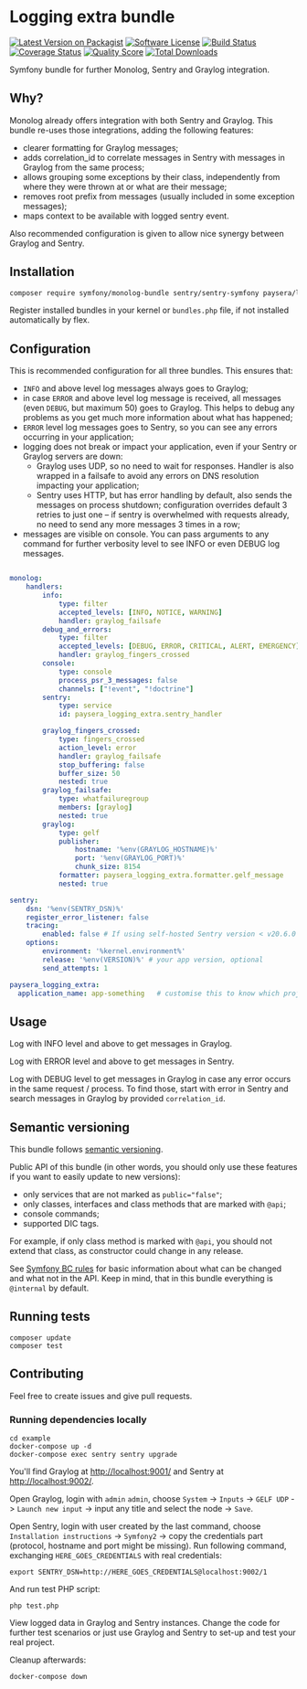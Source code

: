 # Logging extra bundle

[![Latest Version on Packagist][ico-version]][link-packagist]
[![Software License][ico-license]](LICENSE)
[![Build Status][ico-travis]][link-travis]
[![Coverage Status][ico-scrutinizer]][link-scrutinizer]
[![Quality Score][ico-code-quality]][link-code-quality]
[![Total Downloads][ico-downloads]][link-downloads]

Symfony bundle for further Monolog, Sentry and Graylog integration.

## Why?

Monolog already offers integration with both Sentry and Graylog. This bundle re-uses those integrations, adding
the following features:
- clearer formatting for Graylog messages;
- adds correlation_id to correlate messages in Sentry with messages in Graylog from the same process;
- allows grouping some exceptions by their class, independently from where they were thrown at or what are their message;
- removes root prefix from messages (usually included in some exception messages);
- maps context to be available with logged sentry event. 

Also recommended configuration is given to allow nice synergy between Graylog and Sentry.

## Installation

```bash
composer require symfony/monolog-bundle sentry/sentry-symfony paysera/lib-logging-extra-bundle
```

Register installed bundles in your kernel or `bundles.php` file, if not installed automatically by flex.

## Configuration

This is recommended configuration for all three bundles.
This ensures that:
- `INFO` and above level log messages always goes to Graylog;
- in case `ERROR` and above level log message is received, all messages (even `DEBUG`, but maximum 50) goes to Graylog.
This helps to debug any problems as you get much more information about what has happened;
- `ERROR` level log messages goes to Sentry, so you can see any errors occurring in your application;
- logging does not break or impact your application, even if your Sentry or Graylog servers are down:
  - Graylog uses UDP, so no need to wait for responses. Handler is also wrapped in a failsafe to avoid any errors
  on DNS resolution impacting your application;
  - Sentry uses HTTP, but has error handling by default, also sends the messages on process shutdown; configuration
  overrides default 3 retries to just one – if sentry is overwhelmed with requests already, no need to send any
  more messages 3 times in a row;
- messages are visible on console. You can pass arguments to any command for further verbosity level to see INFO
or even DEBUG log messages.

```yaml

monolog:
    handlers:
        info:
            type: filter
            accepted_levels: [INFO, NOTICE, WARNING]
            handler: graylog_failsafe
        debug_and_errors:
            type: filter
            accepted_levels: [DEBUG, ERROR, CRITICAL, ALERT, EMERGENCY]
            handler: graylog_fingers_crossed
        console:
            type: console
            process_psr_3_messages: false
            channels: ["!event", "!doctrine"]
        sentry:
            type: service
            id: paysera_logging_extra.sentry_handler

        graylog_fingers_crossed:
            type: fingers_crossed
            action_level: error
            handler: graylog_failsafe
            stop_buffering: false
            buffer_size: 50
            nested: true
        graylog_failsafe:
            type: whatfailuregroup
            members: [graylog]
            nested: true
        graylog:
            type: gelf
            publisher:
                hostname: '%env(GRAYLOG_HOSTNAME)%'
                port: '%env(GRAYLOG_PORT)%'
                chunk_size: 8154
            formatter: paysera_logging_extra.formatter.gelf_message     # registered by the bundle
            nested: true

sentry:
    dsn: '%env(SENTRY_DSN)%'
    register_error_listener: false
    tracing:
        enabled: false # If using self-hosted Sentry version < v20.6.0
    options:
        environment: '%kernel.environment%'
        release: '%env(VERSION)%' # your app version, optional
        send_attempts: 1

paysera_logging_extra:
  application_name: app-something   # customise this to know which project message was sent from
```

## Usage

Log with INFO level and above to get messages in Graylog.

Log with ERROR level and above to get messages in Sentry.

Log with DEBUG level to get messages in Graylog in case any error occurs in the same request / process.
To find those, start with error in Sentry and search messages in Graylog by provided `correlation_id`.

## Semantic versioning

This bundle follows [semantic versioning](http://semver.org/spec/v2.0.0.html).

Public API of this bundle (in other words, you should only use these features if you want to easily update
to new versions):
- only services that are not marked as `public="false"`;
- only classes, interfaces and class methods that are marked with `@api`;
- console commands;
- supported DIC tags.

For example, if only class method is marked with `@api`, you should not extend that class, as constructor
could change in any release.

See [Symfony BC rules](https://symfony.com/doc/current/contributing/code/bc.html) for basic information
about what can be changed and what not in the API. Keep in mind, that in this bundle everything is
`@internal` by default.

## Running tests

```
composer update
composer test
```

## Contributing

Feel free to create issues and give pull requests.

### Running dependencies locally

```
cd example
docker-compose up -d
docker-compose exec sentry sentry upgrade
```

You'll find Graylog at [http://localhost:9001/](http://localhost:9001/) and Sentry at 
[http://localhost:9002/](http://localhost:9002/).

Open Graylog, login with `admin` `admin`, choose `System` -> `Inputs` -> `GELF UDP` -> `Launch new input` ->
input any title and select the node -> `Save`.

Open Sentry, login with user created by the last command, choose `Installation instructions` -> `Symfony2` ->
copy the credentials part (protocol, hostname and port might be missing).
Run following command, exchanging `HERE_GOES_CREDENTIALS` with real credentials:

```
export SENTRY_DSN=http://HERE_GOES_CREDENTIALS@localhost:9002/1
```

And run test PHP script:

```
php test.php
```

View logged data in Graylog and Sentry instances. Change the code for further
test scenarios or just use Graylog and Sentry to set-up and test your real 
project.

Cleanup afterwards:

```
docker-compose down
```

[ico-version]: https://img.shields.io/packagist/v/paysera/lib-logging-extra-bundle.svg?style=flat-square
[ico-license]: https://img.shields.io/badge/license-MIT-brightgreen.svg?style=flat-square
[ico-travis]: https://img.shields.io/travis/paysera/lib-logging-extra-bundle/master.svg?style=flat-square
[ico-scrutinizer]: https://img.shields.io/scrutinizer/coverage/g/paysera/lib-logging-extra-bundle.svg?style=flat-square
[ico-code-quality]: https://img.shields.io/scrutinizer/g/paysera/lib-logging-extra-bundle.svg?style=flat-square
[ico-downloads]: https://img.shields.io/packagist/dt/paysera/lib-logging-extra-bundle.svg?style=flat-square

[link-packagist]: https://packagist.org/packages/paysera/lib-logging-extra-bundle
[link-travis]: https://travis-ci.org/paysera/lib-logging-extra-bundle
[link-scrutinizer]: https://scrutinizer-ci.com/g/paysera/lib-logging-extra-bundle/code-structure
[link-code-quality]: https://scrutinizer-ci.com/g/paysera/lib-logging-extra-bundle
[link-downloads]: https://packagist.org/packages/paysera/lib-logging-extra-bundle
